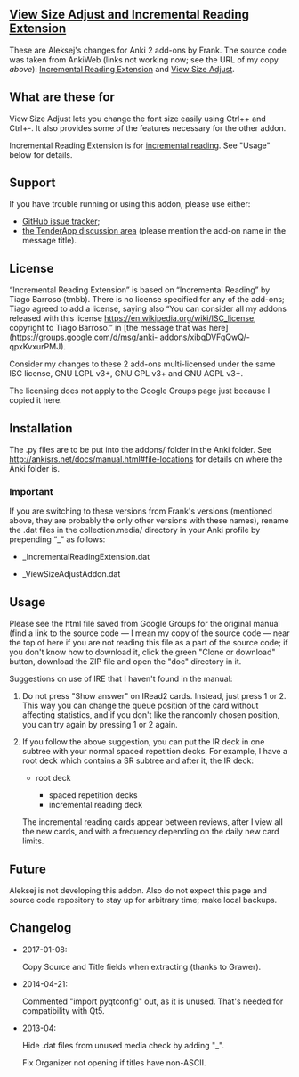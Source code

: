 ##  [View Size Adjust and Incremental Reading Extension](https://github.com/aleksejrs/anki-2.0-vsa-and-ire)

These are Aleksej's changes for Anki 2 add-ons by Frank.
The source code was taken from AnkiWeb (links not working now; see the URL of my copy *above*): [Incremental Reading Extension](https://ankiweb.net/shared/info/2880922486) and [View Size Adjust](https://ankiweb.net/shared/info/3136737107).

## What are these for

View Size Adjust lets you change the font size easily using Ctrl++ and
Ctrl+-.  It also provides some of the features necessary for the other addon.

Incremental Reading Extension is for [incremental reading](http://www.supermemo.com/help/read.htm).
See "Usage" below for details.

## Support

If you have trouble running or using this addon, please use either:

* <a href="https://github.com/aleksejrs/anki-2.0-vsa-and-ire/issues">GitHub issue tracker</a>;
* <a href="https://anki.tenderapp.com/discussions/add-ons">the TenderApp discussion area</a> (please mention the add-on name in the message title).

## License

“Incremental Reading Extension” is based on “Incremental Reading”
by Tiago Barroso (tmbb). There is no license specified for any of
the add-ons; Tiago agreed to add a license, saying also “You can
consider all my addons released with this license
<https://en.wikipedia.org/wiki/ISC_license>, copyright to Tiago
Barroso.” in [the message that was here](https://groups.google.com/d/msg/anki-
addons/xibqDVFqQwQ/-qpxKvxurPMJ).

Consider my changes to these 2 add-ons multi-licensed under the
same ISC license, GNU LGPL v3+, GNU GPL v3+ and GNU AGPL v3+.

The licensing does not apply to the Google Groups page just because
I copied it here.

## Installation

The .py files are to be put into the addons/ folder in the Anki
folder.  See <http://ankisrs.net/docs/manual.html#file-locations>
for details on where the Anki folder is.

### Important

If you are switching to these versions from Frank's versions
(mentioned above, they are probably the only other versions with
these names), rename the .dat files in the collection.media/
directory in your Anki profile by prepending “_” as follows:

* _IncrementalReadingExtension.dat

* _ViewSizeAdjustAddon.dat

## Usage

Please see the html file saved from Google Groups for the original
manual (find a link to the source code — I mean my copy of the source
code — near the top of here if you are not reading this file as a part
of the source code; if you don't know how to download it, click the green
"Clone or download" button, download the ZIP file and open the "doc" directory
in it.


Suggestions on use of IRE that I haven't found in the
manual:

1. Do not press "Show answer" on IRead2 cards.  Instead, just
press 1 or 2.  This way you can change the queue position of
the card without affecting statistics, and if you don't like the
randomly chosen position, you can try again by pressing 1 or 2
again.

2. If you follow the above suggestion, you can put the IR deck
in one subtree with your normal spaced repetition decks.  For
example, I have a root deck which contains a SR subtree and
after it, the IR deck:

    * root deck

        * spaced repetition decks
        * incremental reading deck

    The incremental reading cards appear between reviews, after
    I view all the new cards, and with a frequency depending on
    the daily new card limits.

## Future

Aleksej is not developing this addon.  Also do not expect this page
and source code repository to stay up for arbitrary time; make local
backups.

## Changelog

* 2017-01-08:

     Copy Source and Title fields when extracting (thanks to Grawer).

* 2014-04-21:

     Commented "import pyqtconfig" out, as it is unused. That's needed for compatibility with Qt5.

* 2013-04:

    Hide .dat files from unused media check by adding "_".

    Fix Organizer not opening if titles have non-ASCII.
